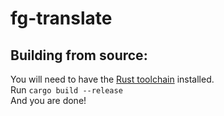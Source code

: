 # fg-translate

## Building from source: 
You will need to have the [Rust toolchain](https://rustup.rs/) installed. <br>
Run `cargo build --release` <br>
And you are done! 
